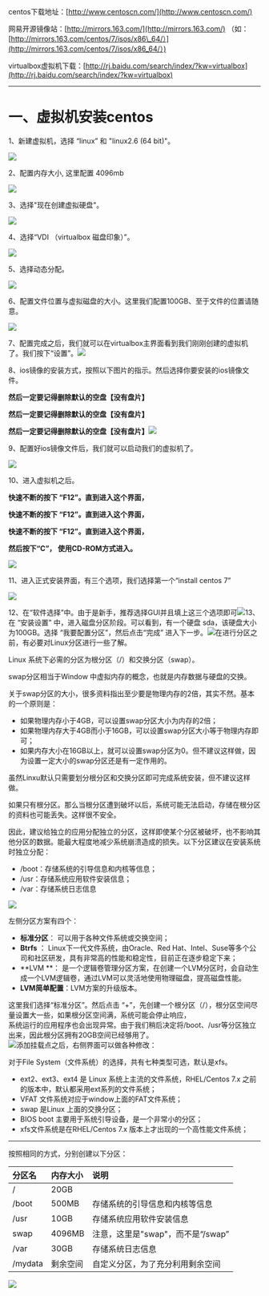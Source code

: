 centos下载地址：[http://www.centoscn.com/](http://www.centoscn.com/)

网易开源镜像站：[http://mirrors.163.com/](http://mirrors.163.com/)  （如：[http://mirrors.163.com/centos/7/isos/x86\_64/）](http://mirrors.163.com/centos/7/isos/x86_64/）)

virtualbox虚拟机下载：[http://rj.baidu.com/search/index/?kw=virtualbox](http://rj.baidu.com/search/index/?kw=virtualbox)

---

# 一、虚拟机安装centos

1、新建虚拟机，选择 “linux” 和 "linux2.6 \(64 bit\)"。

![](/assets/xunijiaasdasd.png)

2、配置内存大小, 这里配置 4096mb

![](/assets/xuniji131.png)

3、选择"现在创建虚拟硬盘"。

![](/assets/xunijilllzzz.png)

4、选择“VDI （virtualbox 磁盘印象）”。

![](/assets/xuniji777.png)

5、选择动态分配。

![](/assets/xuniji55454.png)

6、配置文件位置与虚拟磁盘的大小。这里我们配置100GB、至于文件的位置请随意。

![](/assets/xuniji1521545484.png)

7、配置完成之后，我们就可以在virtualbox主界面看到我们刚刚创建的虚拟机了。我们按下“设置”。![](/assets/xuajsidiasd.png)

8、ios镜像的安装方式，按照以下图片的指示。然后选择你要安装的ios镜像文件。

**然后一定要记得删除默认的空盘【没有盘片】**

**然后一定要记得删除默认的空盘【没有盘片】**

**然后一定要记得删除默认的空盘【没有盘片】**![](/assets/e30f311b-4558-4b18-8b1e-bb12a4bfb51e.png)

9、配置好ios镜像文件后，我们就可以启动我们的虚拟机了。

![](/assets/7b2154f9-8f62-44d3-a727-166791561a0e.png)

10、进入虚拟机之后。

**快速不断的按下 “F12”。直到进入这个界面，**

**快速不断的按下 “F12”。直到进入这个界面，**

**快速不断的按下 “F12”。直到进入这个界面，**

**然后按下“C”， 使用CD-ROM方式进入。**

![](/assets/7dad3405-552c-4672-b1d8-5c901ef0873c.png)

11、进入正式安装界面，有三个选项，我们选择第一个“install centos 7”

![](/assets/41b2b33f-de2f-4724-8b96-55cd51b17b60.png)

12、在“软件选择”中。由于是新手，推荐选择GUI并且填上这三个选项即可![](/assets/9289b820-444b-43ba-8e36-e1973a4ec0c0.png)13、在 “安装设置” 中，进入磁盘分区阶段。可以看到，有一个硬盘 sda，该硬盘大小为100GB。选择 “我要配置分区”，然后点击“完成” 进入下一步。![](/assets/7c992ac5-d179-4178-b363-77271c068e7a.png)在进行分区之前，有必要对Linux分区进行一些了解。

Linux 系统下必需的分区为根分区（/）和交换分区（swap）。

swap分区相当于Window 中虚拟内存的概念，也就是内存数据与硬盘的交换。

关于swap分区的大小，很多资料指出至少要是物理内存的2倍，其实不然。基本的一个原则是：

* 如果物理内存小于4GB，可以设置swap分区大小为内存的2倍；
* 如果物理内存大于4GB而小于16GB，可以设置swap分区大小等于物理内存即可；
* 如果内存大小在16GB以上，就可以设置swap分区为0。但不建议这样做，因为设置一定大小的swap分区还是有一定作用的。

虽然Linxu默认只需要划分根分区和交换分区即可完成系统安装，但不建议这样做。

如果只有根分区。那么当根分区遭到破坏以后，系统可能无法启动，存储在根分区的资料也可能丢失。这样很不安全。

因此，建议给独立的应用分配独立的分区，这样即使某个分区被破坏，也不影响其他分区的数据。能最大程度地减少系统崩溃造成的损失。以下分区建议在安装系统时独立分配：

* /boot：存储系统的引导信息和内核等信息；
* /usr：存储系统应用软件安装信息；
* /var：存储系统日志信息

![](/assets/aacb0391-5596-4e65-840f-c978aefe2fb7.png)

左侧分区方案有四个：

* **标准分区**： 可以用于各种文件系统或交换空间；
* **Btrfs** ： Linux下一代文件系统，由Oracle、Red Hat、Intel、Suse等多个公司和社区研发，具有非常高的性能和稳定性，目前正在逐步稳定下来；
* **LVM **： 是一个逻辑卷管理分区方案，在创建一个LVM分区时，会自动生成一个LVM逻辑卷，通过LVM可以灵活地使用物理磁盘，提高磁盘性能。
* **LVM简单配置**：LVM方案的升级版本。

这里我们选择“标准分区”。然后点击 “+”，先创建一个根分区（/），根分区空间尽量设置大一些，如果根分区空间满，系统可能会停止响应，  
系统运行的应用程序也会出现异常。由于我们稍后决定将/boot、/usr等分区独立出来，因此根分区拥有20GB空间已经够用了。  
![](/assets/d8da6fce-0157-4c6d-8361-d25fd32ba024.png)添加挂载点之后，右侧界面可以做各种修改：

对于File System（文件系统）的选择，共有七种类型可选，默认是xfs。

* ext2、ext3、ext4 是 Linux 系统上主流的文件系统，RHEL/Centos 7.x 之前的版本中，默认都采用ext系列的文件系统；
* VFAT 文件系统对应于window上面的FAT文件系统；
* swap 是Linux 上面的交换分区；
* BIOS boot 主要用于系统引导设备，是一个非常小的分区；
* xfs文件系统是在RHEL/Centos 7.x 版本上才出现的一个高性能文件系统；

---

按照相同的方式，分别创建以下分区：

| 分区名 | 内存大小 | 说明 |
| :--- | :--- | :--- |
| / | 20GB |  |
| /boot | 500MB | 存储系统的引导信息和内核等信息 |
| /usr | 10GB | 存储系统应用软件安装信息 |
| swap | 4096MB | 注意，这里是"swap"，而不是“/swap” |
| /var | 30GB | 存储系统日志信息 |
| /mydata | 剩余空间 | 自定义分区，为了充分利用剩余空间 |

![](/assets/600677e6-443c-4837-af67-22fc6f919593.png)

